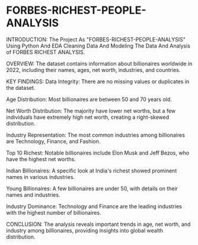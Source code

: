 # FORBES-RICHEST-PEOPLE-ANALYSIS

INTRODUCTION:
   The Project As "FORBES-RICHEST-PEOPLE-ANALYSIS" Using Python And EDA Cleaning Data And Modeling The Data And Analysis of FORBES RICHEST ANALYSIS.
   
OVERVIEW:
   The dataset contains information about billionaires worldwide in 2022, including their names, ages, net worth, industries, and countries.

KEY FINDINGS:
   Data Integrity: There are no missing values or duplicates in the dataset.

   Age Distribution: Most billionaires are between 50 and 70 years old.

   Net Worth Distribution: The majority have lower net worths, but a few individuals have extremely high net worth, creating a right-skewed distribution.

   Industry Representation: The most common industries among billionaires are Technology, Finance, and Fashion.

   Top 10 Richest: Notable billionaires include Elon Musk and Jeff Bezos, who have the highest net worths.

   Indian Billionaires: A specific look at India's richest showed prominent names in various industries.

   Young Billionaires: A few billionaires are under 50, with details on their names and industries.

   Industry Dominance: Technology and Finance are the leading industries with the highest number of billionaires.

CONCLUSION:
   The analysis reveals important trends in age, net worth, and industry among billionaires, providing insights into global wealth distribution.




